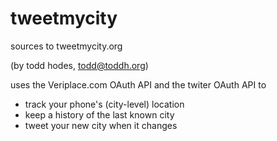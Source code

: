 tweetmycity
===========

sources to tweetmycity.org

(by todd hodes, todd@toddh.org)

uses the Veriplace.com OAuth API and the twiter OAuth API to 

- track your phone's (city-level) location
- keep a history of the last known city
- tweet your new city when it changes

